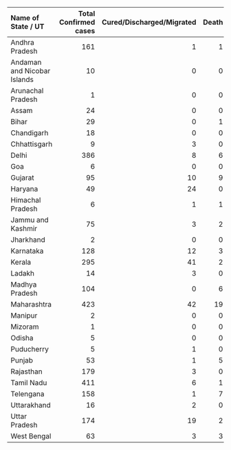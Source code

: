 | Name of State / UT          |   Total Confirmed cases |   Cured/Discharged/Migrated |   Death |
|:----------------------------|------------------------:|----------------------------:|--------:|
| Andhra Pradesh              |                     161 |                           1 |       1 |
| Andaman and Nicobar Islands |                      10 |                           0 |       0 |
| Arunachal Pradesh           |                       1 |                           0 |       0 |
| Assam                       |                      24 |                           0 |       0 |
| Bihar                       |                      29 |                           0 |       1 |
| Chandigarh                  |                      18 |                           0 |       0 |
| Chhattisgarh                |                       9 |                           3 |       0 |
| Delhi                       |                     386 |                           8 |       6 |
| Goa                         |                       6 |                           0 |       0 |
| Gujarat                     |                      95 |                          10 |       9 |
| Haryana                     |                      49 |                          24 |       0 |
| Himachal Pradesh            |                       6 |                           1 |       1 |
| Jammu and Kashmir           |                      75 |                           3 |       2 |
| Jharkhand                   |                       2 |                           0 |       0 |
| Karnataka                   |                     128 |                          12 |       3 |
| Kerala                      |                     295 |                          41 |       2 |
| Ladakh                      |                      14 |                           3 |       0 |
| Madhya Pradesh              |                     104 |                           0 |       6 |
| Maharashtra                 |                     423 |                          42 |      19 |
| Manipur                     |                       2 |                           0 |       0 |
| Mizoram                     |                       1 |                           0 |       0 |
| Odisha                      |                       5 |                           0 |       0 |
| Puducherry                  |                       5 |                           1 |       0 |
| Punjab                      |                      53 |                           1 |       5 |
| Rajasthan                   |                     179 |                           3 |       0 |
| Tamil Nadu                  |                     411 |                           6 |       1 |
| Telengana                   |                     158 |                           1 |       7 |
| Uttarakhand                 |                      16 |                           2 |       0 |
| Uttar Pradesh               |                     174 |                          19 |       2 |
| West Bengal                 |                      63 |                           3 |       3 |
